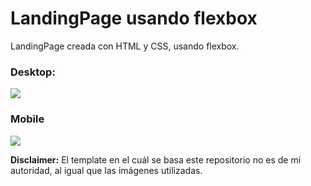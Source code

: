 <h1>LandingPage usando flexbox</h1>
<p>LandingPage creada con HTML y CSS, usando flexbox.</p>
<h3>Desktop:</h3>
<img src="https://i.imgur.com/FuFt3AT.png"></img>
<h3>Mobile</h3>
<img src="https://i.imgur.com/OoFCYpC.png"></img>

**Disclaimer:** El template en el cuál se basa este repositorio no es de mi autoridad, al igual que las imágenes utilizadas.
